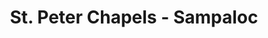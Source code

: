 ---
title: "St. Peter Chapels - Sampaloc"
url: /manila/st-peter-chapels-sampaloc/
shop: funeral directors
---